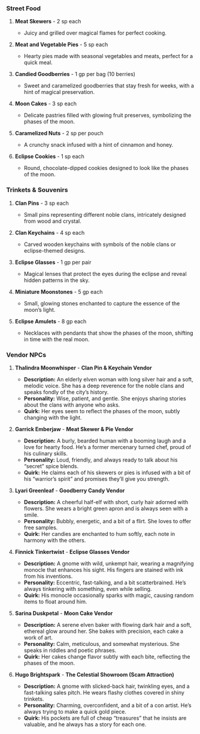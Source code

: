 
### **Street Food**

1. **Meat Skewers** - 2 sp each
    
    - Juicy and grilled over magical flames for perfect cooking.
2. **Meat and Vegetable Pies** - 5 sp each
    
    - Hearty pies made with seasonal vegetables and meats, perfect for a quick meal.
3. **Candied Goodberries** - 1 gp per bag (10 berries)
    
    - Sweet and caramelized goodberries that stay fresh for weeks, with a hint of magical preservation.
4. **Moon Cakes** - 3 sp each
    
    - Delicate pastries filled with glowing fruit preserves, symbolizing the phases of the moon.
5. **Caramelized Nuts** - 2 sp per pouch
    
    - A crunchy snack infused with a hint of cinnamon and honey.
6. **Eclipse Cookies** - 1 sp each
    
    - Round, chocolate-dipped cookies designed to look like the phases of the moon.

### **Trinkets & Souvenirs**

1. **Clan Pins** - 3 sp each
    
    - Small pins representing different noble clans, intricately designed from wood and crystal.
2. **Clan Keychains** - 4 sp each
    
    - Carved wooden keychains with symbols of the noble clans or eclipse-themed designs.
3. **Eclipse Glasses** - 1 gp per pair
    
    - Magical lenses that protect the eyes during the eclipse and reveal hidden patterns in the sky.
4. **Miniature Moonstones** - 5 gp each
    
    - Small, glowing stones enchanted to capture the essence of the moon’s light.
5. **Eclipse Amulets** - 8 gp each
    
    - Necklaces with pendants that show the phases of the moon, shifting in time with the real moon.


### **Vendor NPCs**

1. **Thalindra Moonwhisper** - **Clan Pin & Keychain Vendor**
    
    - **Description:** An elderly elven woman with long silver hair and a soft, melodic voice. She has a deep reverence for the noble clans and speaks fondly of the city’s history.
    - **Personality:** Wise, patient, and gentle. She enjoys sharing stories about the clans with anyone who asks.
    - **Quirk:** Her eyes seem to reflect the phases of the moon, subtly changing with the light.
2. **Garrick Emberjaw** - **Meat Skewer & Pie Vendor**
    
    - **Description:** A burly, bearded human with a booming laugh and a love for hearty food. He’s a former mercenary turned chef, proud of his culinary skills.
    - **Personality:** Loud, friendly, and always ready to talk about his “secret” spice blends.
    - **Quirk:** He claims each of his skewers or pies is infused with a bit of his “warrior’s spirit” and promises they’ll give you strength.
3. **Lyari Greenleaf** - **Goodberry Candy Vendor**
    
    - **Description:** A cheerful half-elf with short, curly hair adorned with flowers. She wears a bright green apron and is always seen with a smile.
    - **Personality:** Bubbly, energetic, and a bit of a flirt. She loves to offer free samples.
    - **Quirk:** Her candies are enchanted to hum softly, each note in harmony with the others.
4. **Finnick Tinkertwist** - **Eclipse Glasses Vendor**
    
    - **Description:** A gnome with wild, unkempt hair, wearing a magnifying monocle that enhances his sight. His fingers are stained with ink from his inventions.
    - **Personality:** Eccentric, fast-talking, and a bit scatterbrained. He’s always tinkering with something, even while selling.
    - **Quirk:** His monocle occasionally sparks with magic, causing random items to float around him.
5. **Sarina Duskpetal** - **Moon Cake Vendor**
    
    - **Description:** A serene elven baker with flowing dark hair and a soft, ethereal glow around her. She bakes with precision, each cake a work of art.
    - **Personality:** Calm, meticulous, and somewhat mysterious. She speaks in riddles and poetic phrases.
    - **Quirk:** Her cakes change flavor subtly with each bite, reflecting the phases of the moon.
6. **Hugo Brightspark** - **The Celestial Showroom (Scam Attraction)**

	- **Description:** A gnome with slicked-back hair, twinkling eyes, and a fast-talking sales pitch. He wears flashy clothes covered in shiny trinkets.
	- **Personality:** Charming, overconfident, and a bit of a con artist. He’s always trying to make a quick gold piece.
	- **Quirk:** His pockets are full of cheap “treasures” that he insists are valuable, and he always has a story for each one.